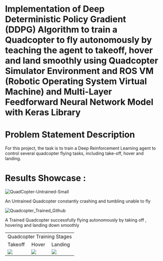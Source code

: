 # Implementation of Deep Deterministic Policy Gradient (DDPG) Algorithm to train a Quadcopter to fly autonomously by teaching the agent to takeoff, hover and land smoothly using Quadcopter Simulator Environment and ROS VM (Robotic Operating System Virtual Machine) and Multi-Layer Feedforward Neural Network Model with Keras Library 

# Problem Statement Description
For this project, the task is to train a Deep Reinforcement Learning agent to control several quadcopter flying tasks, including take-off, 
hover and landing.

# Results Showcase :
![QuadCopter-Untrained-Small](https://user-images.githubusercontent.com/25223180/56849482-9d3f2600-6912-11e9-9a16-3169baa1aecc.gif)

An Untrained Quadcopter constantly crashing and tumbling unable to fly 

![Quadcopter_Trained_Github](https://user-images.githubusercontent.com/25223180/56849480-8ac4ec80-6912-11e9-84e2-93075d013ca5.gif)

A Trained Quadcopter successfully flying autonomously by taking off , hovering and landing down smoothly 

<table>
  <tr>
    <td colspan="3" align="center">Quadcopter Training Stages</td>
  </tr>
  <tr>
    <td>Takeoff </td>
    <td>Hover</td>
    <td>Landing</td>
  </tr>
  <tr>
    <td><img src="https://user-images.githubusercontent.com/25223180/53681408-53b9cc80-3d0f-11e9-9dde-4bd8b667382d.png"></td>
    <td><img src="https://user-images.githubusercontent.com/25223180/53681408-53b9cc80-3d0f-11e9-9dde-4bd8b667382d.png"></td>
    <td><img src="https://user-images.githubusercontent.com/25223180/53681614-012ddf80-3d12-11e9-82f4-1aa8abece6e3.png"></td>
  </tr>
</table>
